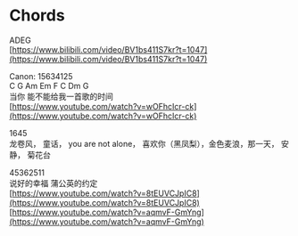 # Chords

ADEG  
[https://www.bilibili.com/video/BV1bs411S7kr?t=1047](https://www.bilibili.com/video/BV1bs411S7kr?t=1047)

Canon: 15634125   
              C G Am Em F C Dm G  
当你 能不能给我一首歌的时间  
[https://www.youtube.com/watch?v=wOFhcIcr-ck](https://www.youtube.com/watch?v=wOFhcIcr-ck)

1645  
龙卷风， 童话， you are not alone， 喜欢你（黑凤梨），金色麦浪，那一天， 安静， 菊花台

45362511  
说好的幸福 蒲公英的约定   
[https://www.youtube.com/watch?v=8tEUVCJpIC8](https://www.youtube.com/watch?v=8tEUVCJpIC8)  
[https://www.youtube.com/watch?v=aqmvF-GmYng](https://www.youtube.com/watch?v=aqmvF-GmYng)

